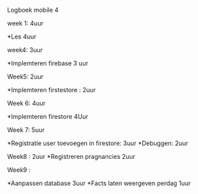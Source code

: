 Logboek mobile 4

week 1: 4uur

*Les 4uur

week4: 3uur

*Implemteren firebase 3 uur

Week5: 2uur

*Implemteren firstestore : 2uur

Week 6: 4uur

*Implemteren firestore 4Uur

Week 7: 5uur

*Registratie user toevoegen in firestore: 3uur
*Debuggen: 2uur

Week8 : 2uur
 *Registreren pragnancies 2uur

 Week9 : 

 *Aanpassen database 3uur
 *Facts laten weergeven perdag 1uur